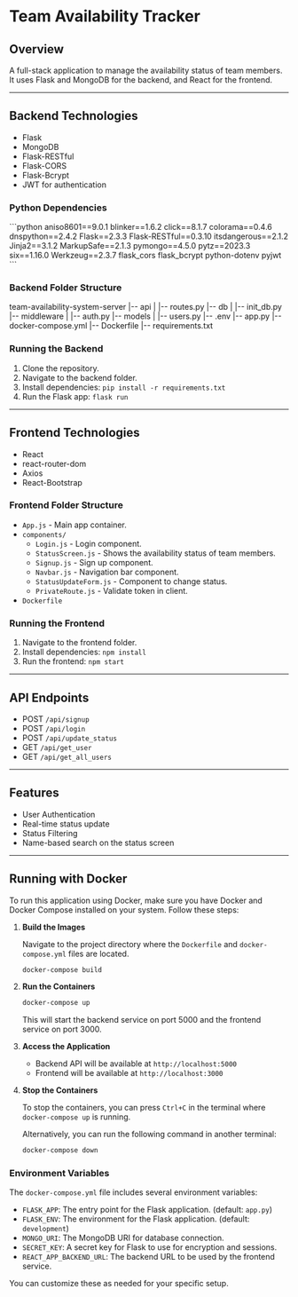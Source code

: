 # Team Availability Tracker

## Overview
A full-stack application to manage the availability status of team members. It uses Flask and MongoDB for the backend, and React for the frontend.

---

## Backend Technologies
- Flask
- MongoDB
- Flask-RESTful
- Flask-CORS
- Flask-Bcrypt
- JWT for authentication

### Python Dependencies
\```python
aniso8601==9.0.1
blinker==1.6.2
click==8.1.7
colorama==0.4.6
dnspython==2.4.2
Flask==2.3.3
Flask-RESTful==0.3.10
itsdangerous==2.1.2
Jinja2==3.1.2
MarkupSafe==2.1.3
pymongo==4.5.0
pytz==2023.3
six==1.16.0
Werkzeug==2.3.7
flask_cors
flask_bcrypt
python-dotenv
pyjwt
\```

### Backend Folder Structure
team-availability-system-server
|-- api
|   |-- routes.py
|-- db
|   |-- init_db.py
|-- middleware
|   |-- auth.py
|-- models
|   |-- users.py
|-- .env
|-- app.py
|-- docker-compose.yml
|-- Dockerfile
|-- requirements.txt


### Running the Backend
1. Clone the repository.
2. Navigate to the backend folder.
3. Install dependencies: `pip install -r requirements.txt`
4. Run the Flask app: `flask run`

---

## Frontend Technologies
- React
- react-router-dom
- Axios
- React-Bootstrap



### Frontend Folder Structure
- `App.js` - Main app container.
- `components/`
  - `Login.js` - Login component.
  - `StatusScreen.js` - Shows the availability status of team members.
  - `Signup.js` - Sign up component.
  - `Navbar.js` - Navigation bar component.
  - `StatusUpdateForm.js` - Component to change status.
  - `PrivateRoute.js` - Validate token in client.
- `Dockerfile`

### Running the Frontend
1. Navigate to the frontend folder.
2. Install dependencies: `npm install`
3. Run the frontend: `npm start`

---

## API Endpoints
- POST `/api/signup`
- POST `/api/login`
- POST `/api/update_status`
- GET `/api/get_user`
- GET `/api/get_all_users`

---

## Features
- User Authentication
- Real-time status update
- Status Filtering
- Name-based search on the status screen

---

## Running with Docker

To run this application using Docker, make sure you have Docker and Docker Compose installed on your system. Follow these steps:

1. **Build the Images**

    Navigate to the project directory where the `Dockerfile` and `docker-compose.yml` files are located.

    ```bash
    docker-compose build
    ```

2. **Run the Containers**

    ```bash
    docker-compose up
    ```

    This will start the backend service on port 5000 and the frontend service on port 3000.

3. **Access the Application**

    - Backend API will be available at `http://localhost:5000`
    - Frontend will be available at `http://localhost:3000`

4. **Stop the Containers**

    To stop the containers, you can press `Ctrl+C` in the terminal where `docker-compose up` is running.

    Alternatively, you can run the following command in another terminal:

    ```bash
    docker-compose down
    ```

### Environment Variables

The `docker-compose.yml` file includes several environment variables:

- `FLASK_APP`: The entry point for the Flask application. (default: `app.py`)
- `FLASK_ENV`: The environment for the Flask application. (default: `development`)
- `MONGO_URI`: The MongoDB URI for database connection.
- `SECRET_KEY`: A secret key for Flask to use for encryption and sessions.
- `REACT_APP_BACKEND_URL`: The backend URL to be used by the frontend service.

You can customize these as needed for your specific setup.


